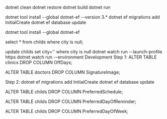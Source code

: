 dotnet clean
dotnet restore
dotnet build
dotnet run

dotnet tool install --global dotnet-ef --version 3.\*
dotnet ef migrations add InitialCreate
dotnet ef database update

dotnet tool install --global dotnet-ef

select \* from childs where city is null;

update childs set city='' where city is null
dotnet watch run --launch-profile https
dotnet watch run --environment Development
Step 1: 
ALTER TABLE clinics
DROP COLUMN OffDays;

ALTER TABLE doctors
DROP COLUMN SignatureImage;

Step 2:
dotnet ef migrations add InitialCreate
dotnet ef database update

ALTER TABLE childs
DROP COLUMN PreferredSchedule;

ALTER TABLE childs
DROP COLUMN PreferredDayOfReminder;

ALTER TABLE childs
DROP COLUMN PreferredDayOfWeek;
